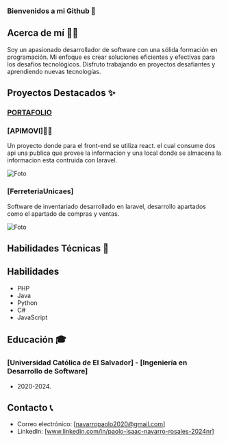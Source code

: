 ### Bienvenidos a mi Github 👋

## Acerca de mí 🧑‍💻

Soy un apasionado desarrollador de software con una sólida formación en programación. Mi enfoque es crear soluciones eficientes y efectivas para los desafíos tecnológicos. Disfruto trabajando en proyectos desafiantes y aprendiendo nuevas tecnologías.

## Proyectos Destacados ✨

### [PORTAFOLIO](https://paolonavarro.github.io/Portafolio/)
### [APIMOVI]🎥🍿

Un proyecto donde para el front-end se utiliza react. el cual consume dos api una publica que provee la informacion y una local donde se almacena la informacion esta contruida con laravel.


![Foto](https://i.ibb.co/4dDN8HN/1.png)
### [FerreteriaUnicaes]

Software de inventariado desarrollado en laravel, desarrollo apartados como el apartado de compras y ventas.

![Foto](https://i.ibb.co/4dDN8HN/1.png)

## Habilidades Técnicas 📃

<section id="skills">
    <h2>Habilidades</h2>
    <div class="row">
        <!-- Primera fila, primera columna -->
        <div class="col-md-6">
            <div class="icon-list-container">
                <i class="fas fa-code"></i>
                <ul>
                    <li><i class="fab fa-php"></i> PHP</li>
                    <li><i class="fab fa-java"></i> Java</li>
                    <li><i class="fab fa-python"></i> Python</li>
                    <li><i class="fa-solid fa-hashtag"></i> C#</li>
                    <li><i class="fab fa-js"></i> JavaScript</li>
                </ul>
            </div>
        </div>

</section>

## Educación 🎓

### [Universidad Católica de El Salvador] - [Ingeniería en Desarrollo de Software]

- 2020-2024.

## Contacto 📞

- Correo electrónico: [navarropaolo2020@gmail.com]
- LinkedIn: [www.linkedin.com/in/paolo-isaac-navarro-rosales-2024nr]
